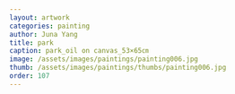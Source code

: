 ```yaml
---
layout: artwork
categories: painting
author: Juna Yang
title: park
caption: park_oil on canvas_53×65㎝
image: /assets/images/paintings/painting006.jpg
thumb: /assets/images/paintings/thumbs/painting006.jpg
order: 107
---
```

